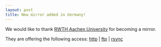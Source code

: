 ```yaml
---
layout: post
title: New mirror added in Germany!
---
```


We would like to thank [RWTH Aachen University](http://ftp.halifax.rwth-aachen.de/) for becoming a mirror.

They are offering the following access: [http](http://ftp.halifax.rwth-aachen.de/blackarch/) |
[ftp](ftp://ftp.halifax.rwth-aachen.de/blackarch/) |
[rsync](rsync://ftp.halifax.rwth-aachen.de/blackarch/)
